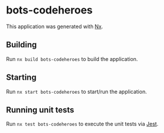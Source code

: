 # bots-codeheroes

This application was generated with [Nx](https://nx.dev).

## Building

Run `nx build bots-codeheroes` to build the application.

## Starting

Run `nx start bots-codeheroes` to start/run the application.

## Running unit tests

Run `nx test bots-codeheroes` to execute the unit tests via [Jest](https://jestjs.io).
